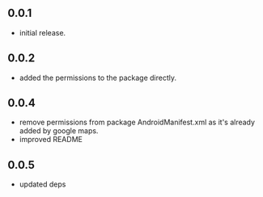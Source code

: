 ## 0.0.1

* initial release.

## 0.0.2

* added the permissions to the package directly.

## 0.0.4

* remove permissions from package AndroidManifest.xml as it's already added by google maps.
* improved README

## 0.0.5

* updated deps
